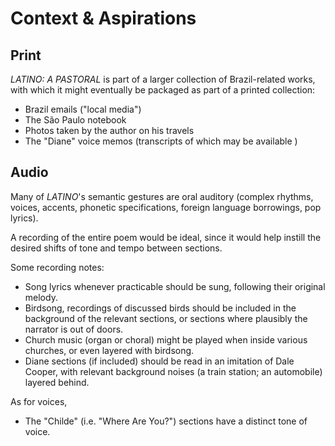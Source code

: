 # Context & Aspirations

## Print

_LATINO: A PASTORAL_ is part of a larger collection of Brazil-related works, with which it might eventually be packaged as part of a printed collection:

- Brazil emails ("local media")
- The São Paulo notebook
- Photos taken by the author on his travels
- The "Diane" voice memos (transcripts of which may be available )

## Audio

Many of _LATINO_'s semantic gestures are oral auditory (complex rhythms, voices, accents, phonetic specifications, foreign language borrowings, pop lyrics).

A recording of the entire poem would be ideal, since it would help instill the desired shifts of tone and tempo between sections.

Some recording notes:

- Song lyrics whenever practicable should be sung, following their original melody.
- Birdsong, recordings of discussed birds should be included in the background of the relevant sections, or sections where plausibly the narrator is out of doors.
- Church music (organ or choral) might be played when inside various churches, or even layered with birdsong.
- Diane sections (if included) should be read in an imitation of Dale Cooper, with relevant background noises (a train station; an automobile) layered behind.

As for voices,

- The "Childe" (i.e. "Where Are You?") sections have a distinct tone of voice.
